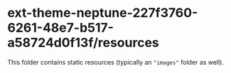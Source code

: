 # ext-theme-neptune-227f3760-6261-48e7-b517-a58724d0f13f/resources

This folder contains static resources (typically an `"images"` folder as well).
